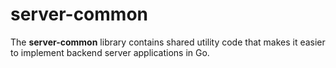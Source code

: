 # server-common

The **server-common** library contains shared utility code that makes it easier to
implement backend server applications in Go.
